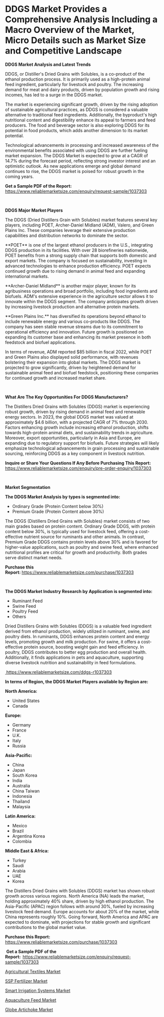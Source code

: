 <p><h1>DDGS Market Provides a Comprehensive Analysis Including a Macro Overview of the Market, Micro Details such as Market Size and Competitive Landscape</h1></p><p><strong>DDGS Market Analysis and Latest Trends</strong></p>
<p><p>DDGS, or Distiller's Dried Grains with Solubles, is a co-product of the ethanol production process. It is primarily used as a high-protein animal feed ingredient, particularly for livestock and poultry. The increasing demand for meat and dairy products, driven by population growth and rising incomes, has led to a surge in the DDGS market.</p><p>The market is experiencing significant growth, driven by the rising adoption of sustainable agricultural practices, as DDGS is considered a valuable alternative to traditional feed ingredients. Additionally, the byproduct's high nutritional content and digestibility enhance its appeal to farmers and feed producers. The food and beverage sector is also exploring DDGS for its potential in food products, which adds another dimension to its market potential.</p><p>Technological advancements in processing and increased awareness of the environmental benefits associated with using DDGS are further fueling market expansion. The DDGS Market is expected to grow at a CAGR of 14.7% during the forecast period, reflecting strong investor interest and an optimistic outlook. As new applications emerge and global demand continues to rise, the DDGS market is poised for robust growth in the coming years.</p></p>
<p><strong>Get a Sample PDF of the Report:&nbsp;</strong> <a href="https://www.reliablemarketsize.com/enquiry/request-sample/1037303?utm_campaign=1845&utm_medium=2&utm_source=Github&utm_content=ia&utm_term=30032025&utm_id=ddgs">https://www.reliablemarketsize.com/enquiry/request-sample/1037303</a></p>
<p>&nbsp;</p>
<p><strong>DDGS Major Market Players</strong></p>
<p><p>The DDGS (Dried Distillers Grain with Solubles) market features several key players, including POET, Archer-Daniel Midland (ADM), Valero, and Green Plains Inc. These companies leverage their extensive production capabilities and distribution networks to dominate the sector.</p><p>**POET** is one of the largest ethanol producers in the U.S., integrating DDGS production in its facilities. With over 28 biorefineries nationwide, POET benefits from a strong supply chain that supports both domestic and export markets. The company is focused on sustainability, investing in advanced technologies to enhance production efficiency. POET expects continued growth due to rising demand in animal feed and expanding international markets.</p><p>**Archer-Daniel Midland** is another major player, known for its agribusiness operations and broad portfolio, including food ingredients and biofuels. ADM's extensive experience in the agriculture sector allows it to innovate within the DDGS segment. The company anticipates growth driven by increasing livestock production and alternative protein markets.</p><p>**Green Plains Inc.** has diversified its operations beyond ethanol to include renewable energy and various co-products like DDGS. The company has seen stable revenue streams due to its commitment to operational efficiency and innovation. Future growth is positioned on expanding its customer base and enhancing its market presence in both feedstock and biofuel applications.</p><p>In terms of revenue, ADM reported $85 billion in fiscal 2022, while POET and Green Plains also displayed solid performance, with revenues bolstering their expansion into global markets. The DDGS market is projected to grow significantly, driven by heightened demand for sustainable animal feed and biofuel feedstock, positioning these companies for continued growth and increased market share.</p></p>
<p>&nbsp;</p>
<p><strong>What Are The Key Opportunities For DDGS Manufacturers?</strong></p>
<p><p>The Distillers Dried Grains with Solubles (DDGS) market is experiencing robust growth, driven by rising demand in animal feed and renewable energy sectors. In 2023, the global DDGS market was valued at approximately $4.6 billion, with a projected CAGR of 7% through 2030. Factors enhancing growth include increasing ethanol production, shifts towards high-protein animal diets, and sustainability trends in agriculture. Moreover, export opportunities, particularly in Asia and Europe, are expanding due to regulatory support for biofuels. Future strategies will likely emphasize technological advancements in grain processing and sustainable sourcing, reinforcing DDGS as a key component in livestock nutrition.</p></p>
<p><strong>Inquire or Share Your Questions If Any Before Purchasing This Report:</strong> <a href="https://www.reliablemarketsize.com/enquiry/pre-order-enquiry/1037303?utm_campaign=1845&utm_medium=2&utm_source=Github&utm_content=ia&utm_term=30032025&utm_id=ddgs">https://www.reliablemarketsize.com/enquiry/pre-order-enquiry/1037303</a></p>
<p>&nbsp;</p>
<p><strong>Market Segmentation</strong></p>
<p><strong>The DDGS Market Analysis by types is segmented into:</strong></p>
<p><ul><li>Ordinary Grade (Protein Content below 30%)</li><li>Premium Grade (Protein Content above 30%)</li></ul></p>
<p><p>The DDGS (Distillers Dried Grains with Solubles) market consists of two main grades based on protein content. Ordinary Grade DDGS, with protein content below 30%, is typically used for livestock feed, offering a cost-effective nutrient source for ruminants and other animals. In contrast, Premium Grade DDGS contains protein levels above 30% and is favored for higher-value applications, such as poultry and swine feed, where enhanced nutritional profiles are critical for growth and productivity. Both grades serve distinct market needs.</p></p>
<p><strong>Purchase this Report:&nbsp;</strong><a href="https://www.reliablemarketsize.com/purchase/1037303?utm_campaign=1845&utm_medium=2&utm_source=Github&utm_content=ia&utm_term=30032025&utm_id=ddgs">https://www.reliablemarketsize.com/purchase/1037303</a></p>
<p>&nbsp;</p>
<p><strong>The DDGS Market Industry Research by Application is segmented into:</strong></p>
<p><ul><li>Ruminant Feed</li><li>Swine Feed</li><li>Poultry Feed</li><li>Others</li></ul></p>
<p><p>Dried Distillers Grains with Solubles (DDGS) is a valuable feed ingredient derived from ethanol production, widely utilized in ruminant, swine, and poultry diets. In ruminants, DDGS enhances protein content and energy levels, promoting growth and milk production. For swine, it offers a cost-effective protein source, boosting weight gain and feed efficiency. In poultry, DDGS contributes to better egg production and overall health. Additionally, it finds applications in pets and aquaculture, supporting diverse livestock nutrition and sustainability in feed formulations.</p></p>
<p><a href="https://www.reliablemarketsize.com/ddgs-r1037303?utm_campaign=1845&utm_medium=2&utm_source=Github&utm_content=ia&utm_term=30032025&utm_id=ddgs">&nbsp;https://www.reliablemarketsize.com/ddgs-r1037303</a></p>
<p><strong>In terms of Region, the DDGS Market Players available by Region are:</strong></p>
<p>
    <p> <strong> North America: </strong>
        <ul>
            <li>United States</li>
            <li>Canada</li>
        </ul>
        </p> 
    <p> <strong> Europe: </strong>
        <ul>
            <li>Germany</li>
            <li>France</li>
            <li>U.K.</li>
            <li>Italy</li>
            <li>Russia</li>
        </ul>
        </p> 
    <p> <strong> Asia-Pacific: </strong>
        <ul>
            <li>China</li>
            <li>Japan</li>
            <li>South Korea</li>
            <li>India</li>
            <li>Australia</li>
            <li>China Taiwan</li>
            <li>Indonesia</li>
            <li>Thailand</li>
            <li>Malaysia</li>
        </ul>
        </p> 
    <p> <strong> Latin America: </strong>
        <ul>
            <li>Mexico</li>
            <li>Brazil</li>
            <li>Argentina Korea</li>
            <li>Colombia</li>
        </ul>
        </p> 
    <p> <strong> Middle East & Africa: </strong>
        <ul>
            <li>Turkey</li>
            <li>Saudi</li>
            <li>Arabia</li>
            <li>UAE</li>
            <li>Korea</li>
        </ul>
    </p>
    </p>
<p><p>The Distillers Dried Grains with Solubles (DDGS) market has shown robust growth across various regions. North America (NA) leads the market, holding approximately 40% share, driven by high ethanol production. The Asia-Pacific (APAC) region follows with around 30%, fueled by increasing livestock feed demand. Europe accounts for about 20% of the market, while China represents roughly 10%. Going forward, North America and APAC are expected to dominate, with projections for stable growth and significant contributions to the global market value.</p></p>
<p><strong>Purchase this Report: </strong><a href="https://www.reliablemarketsize.com/purchase/1037303?utm_campaign=1845&utm_medium=2&utm_source=Github&utm_content=ia&utm_term=30032025&utm_id=ddgs">https://www.reliablemarketsize.com/purchase/1037303</a></p>
<p>&nbsp;<strong>Get a Sample PDF of the Report:&nbsp;&nbsp;</strong><a href="https://www.reliablemarketsize.com/enquiry/request-sample/1037303?utm_campaign=1845&utm_medium=2&utm_source=Github&utm_content=ia&utm_term=30032025&utm_id=ddgs">https://www.reliablemarketsize.com/enquiry/request-sample/1037303</a></p>
<p><strong></strong></p>
<p><p><a href="https://github.com/nyanikumchu/Market-Research-Report-List-1/blob/main/agricultural-textiles-market.md?utm_campaign=1845&utm_medium=2&utm_source=Github&utm_content=ia&utm_term=30032025&utm_id=ddgs">Agricultural Textiles Market</a></p><p><a href="https://github.com/naanaafranxu/Market-Research-Report-List-1/blob/main/ssp-fertilizer-market.md?utm_campaign=1845&utm_medium=2&utm_source=Github&utm_content=ia&utm_term=30032025&utm_id=ddgs">SSP Fertilizer Market</a></p><p><a href="https://github.com/goliareanoyh/Market-Research-Report-List-1/blob/main/smart-irrigation-systems-market.md?utm_campaign=1845&utm_medium=2&utm_source=Github&utm_content=ia&utm_term=30032025&utm_id=ddgs">Smart Irrigation Systems Market</a></p><p><a href="https://github.com/dagnewopus/Market-Research-Report-List-1/blob/main/aquaculture-feed-market.md?utm_campaign=1845&utm_medium=2&utm_source=Github&utm_content=ia&utm_term=30032025&utm_id=ddgs">Aquaculture Feed Market</a></p><p><a href="https://github.com/suebabuhai/Market-Research-Report-List-1/blob/main/globe-artichoke-market.md?utm_campaign=1845&utm_medium=2&utm_source=Github&utm_content=ia&utm_term=30032025&utm_id=ddgs">Globe Artichoke Market</a></p></p>